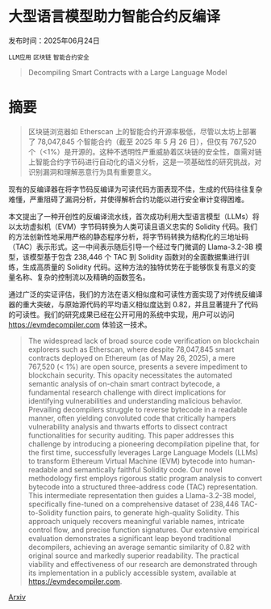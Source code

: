 # 大型语言模型助力智能合约反编译

发布时间：2025年06月24日

`LLM应用` `区块链` `智能合约安全`

> Decompiling Smart Contracts with a Large Language Model

# 摘要

> 区块链浏览器如 Etherscan 上的智能合约开源率极低，尽管以太坊上部署了 78,047,845 个智能合约（截至 2025 年 5 月 26 日），但仅有 767,520 个（<1%）是开源的。这种不透明性严重威胁着区块链的安全性，亟需对链上智能合约字节码进行自动化的语义分析，这是一项基础性的研究挑战，对识别漏洞和理解恶意行为具有重要意义。

现有的反编译器在将字节码反编译为可读代码方面表现不佳，生成的代码往往复杂难懂，严重阻碍了漏洞分析，并使得解析合约功能以进行安全审计变得困难。

本文提出了一种开创性的反编译流水线，首次成功利用大型语言模型（LLMs）将以太坊虚拟机（EVM）字节码转换为人类可读且语义忠实的 Solidity 代码。我们的方法创新性地采用严格的静态程序分析，将字节码转换为结构化的三地址码（TAC）表示形式。这一中间表示随后引导一个经过专门微调的 Llama-3.2-3B 模型，该模型基于包含 238,446 个 TAC 到 Solidity 函数对的全面数据集进行训练，生成高质量的 Solidity 代码。这种方法的独特优势在于能够恢复有意义的变量名称、复杂的控制流以及精确的函数签名。

通过广泛的实证评估，我们的方法在语义相似度和可读性方面实现了对传统反编译器的重大突破，与原始源代码的平均语义相似度达到 0.82，并且显著提升了代码的可读性。我们的研究成果已经在公开可用的系统中实现，用户可以访问 https://evmdecompiler.com 体验这一技术。


> The widespread lack of broad source code verification on blockchain explorers such as Etherscan, where despite 78,047,845 smart contracts deployed on Ethereum (as of May 26, 2025), a mere 767,520 (< 1%) are open source, presents a severe impediment to blockchain security. This opacity necessitates the automated semantic analysis of on-chain smart contract bytecode, a fundamental research challenge with direct implications for identifying vulnerabilities and understanding malicious behavior. Prevailing decompilers struggle to reverse bytecode in a readable manner, often yielding convoluted code that critically hampers vulnerability analysis and thwarts efforts to dissect contract functionalities for security auditing.
  This paper addresses this challenge by introducing a pioneering decompilation pipeline that, for the first time, successfully leverages Large Language Models (LLMs) to transform Ethereum Virtual Machine (EVM) bytecode into human-readable and semantically faithful Solidity code. Our novel methodology first employs rigorous static program analysis to convert bytecode into a structured three-address code (TAC) representation. This intermediate representation then guides a Llama-3.2-3B model, specifically fine-tuned on a comprehensive dataset of 238,446 TAC-to-Solidity function pairs, to generate high-quality Solidity. This approach uniquely recovers meaningful variable names, intricate control flow, and precise function signatures. Our extensive empirical evaluation demonstrates a significant leap beyond traditional decompilers, achieving an average semantic similarity of 0.82 with original source and markedly superior readability. The practical viability and effectiveness of our research are demonstrated through its implementation in a publicly accessible system, available at https://evmdecompiler.com.

[Arxiv](https://arxiv.org/abs/2506.19624)